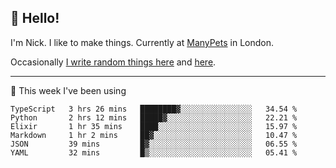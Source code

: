 ## 👋 Hello! 

I'm Nick. I like to make things. Currently at [ManyPets](https://manypets.com) in London.

Occasionally [I write random things here](https://nicksnell.com) and [here](https://twitter.com/nicksnell).

-------

🚀 This week I've been using

<!--START_SECTION:waka-->

```text
TypeScript   3 hrs 26 mins   ████████▓░░░░░░░░░░░░░░░░   34.54 %
Python       2 hrs 12 mins   █████▓░░░░░░░░░░░░░░░░░░░   22.21 %
Elixir       1 hr 35 mins    ████░░░░░░░░░░░░░░░░░░░░░   15.97 %
Markdown     1 hr 2 mins     ██▓░░░░░░░░░░░░░░░░░░░░░░   10.47 %
JSON         39 mins         █▓░░░░░░░░░░░░░░░░░░░░░░░   06.55 %
YAML         32 mins         █▒░░░░░░░░░░░░░░░░░░░░░░░   05.41 %
```

<!--END_SECTION:waka-->
